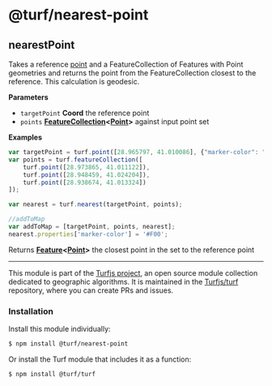 # @turf/nearest-point

<!-- Generated by documentation.js. Update this documentation by updating the source code. -->

## nearestPoint

Takes a reference [point](http://geojson.org/geojson-spec.html#point) and a FeatureCollection of Features
with Point geometries and returns the
point from the FeatureCollection closest to the reference. This calculation
is geodesic.

**Parameters**

-   `targetPoint` **Coord** the reference point
-   `points` **[FeatureCollection](http://geojson.org/geojson-spec.html#feature-collection-objects)&lt;[Point](http://geojson.org/geojson-spec.html#point)>** against input point set

**Examples**

```javascript
var targetPoint = turf.point([28.965797, 41.010086], {"marker-color": "#0F0"});
var points = turf.featureCollection([
    turf.point([28.973865, 41.011122]),
    turf.point([28.948459, 41.024204]),
    turf.point([28.938674, 41.013324])
]);

var nearest = turf.nearest(targetPoint, points);

//addToMap
var addToMap = [targetPoint, points, nearest];
nearest.properties['marker-color'] = '#F00';
```

Returns **[Feature](http://geojson.org/geojson-spec.html#feature-objects)&lt;[Point](http://geojson.org/geojson-spec.html#point)>** the closest point in the set to the reference point

<!-- This file is automatically generated. Please don't edit it directly:
if you find an error, edit the source file (likely index.js), and re-run
./scripts/generate-readmes in the turf project. -->

---

This module is part of the [Turfjs project](http://turfjs.org/), an open source
module collection dedicated to geographic algorithms. It is maintained in the
[Turfjs/turf](https://github.com/Turfjs/turf) repository, where you can create
PRs and issues.

### Installation

Install this module individually:

```sh
$ npm install @turf/nearest-point
```

Or install the Turf module that includes it as a function:

```sh
$ npm install @turf/turf
```
